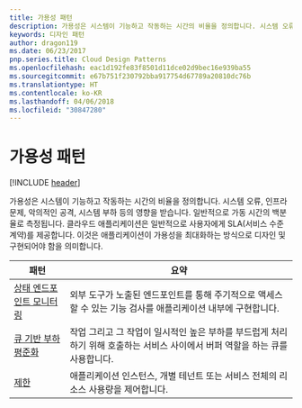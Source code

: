 ```yaml
---
title: 가용성 패턴
description: 가용성은 시스템이 기능하고 작동하는 시간의 비율을 정의합니다. 시스템 오류, 인프라 문제, 악의적인 공격, 시스템 부하 등의 영향을 받습니다. 일반적으로 가동 시간의 백분율로 측정됩니다. 클라우드 애플리케이션은 일반적으로 사용자에게 SLA(서비스 수준 계약)를 제공합니다. 이것은 애플리케이션이 가용성을 최대화하는 방식으로 디자인 및 구현되어야 함을 의미합니다.
keywords: 디자인 패턴
author: dragon119
ms.date: 06/23/2017
pnp.series.title: Cloud Design Patterns
ms.openlocfilehash: eac1d192fe83f8501d11dce02d9bec16e939ba55
ms.sourcegitcommit: e67b751f230792bba917754d67789a20810dc76b
ms.translationtype: HT
ms.contentlocale: ko-KR
ms.lasthandoff: 04/06/2018
ms.locfileid: "30847280"
---
```

# <a name="availability-patterns"></a>가용성 패턴

[!INCLUDE [header](../../_includes/header.md)]

가용성은 시스템이 기능하고 작동하는 시간의 비율을 정의합니다. 시스템 오류, 인프라 문제, 악의적인 공격, 시스템 부하 등의 영향을 받습니다. 일반적으로 가동 시간의 백분율로 측정됩니다. 클라우드 애플리케이션은 일반적으로 사용자에게 SLA(서비스 수준 계약)를 제공합니다. 이것은 애플리케이션이 가용성을 최대화하는 방식으로 디자인 및 구현되어야 함을 의미합니다.


|                            패턴                             |                                                           요약                                                            |
|----------------------------------------------------------------|------------------------------------------------------------------------------------------------------------------------------|
| [상태 엔드포인트 모니터링](../health-endpoint-monitoring.md) | 외부 도구가 노출된 엔드포인트를 통해 주기적으로 액세스할 수 있는 기능 검사를 애플리케이션 내부에 구현합니다. |
|  [큐 기반 부하 평준화](../queue-based-load-leveling.md)  | 작업 그리고 그 작업이 일시적인 높은 부하를 부드럽게 처리하기 위해 호출하는 서비스 사이에서 버퍼 역할을 하는 큐를 사용합니다.  |
|                 [제한](../throttling.md)                 |   애플리케이션 인스턴스, 개별 테넌트 또는 서비스 전체의 리소스 사용량을 제어합니다.    |


